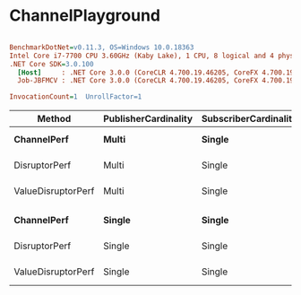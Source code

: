 # ChannelPlayground

``` ini

BenchmarkDotNet=v0.11.3, OS=Windows 10.0.18363
Intel Core i7-7700 CPU 3.60GHz (Kaby Lake), 1 CPU, 8 logical and 4 physical cores
.NET Core SDK=3.0.100
  [Host]     : .NET Core 3.0.0 (CoreCLR 4.700.19.46205, CoreFX 4.700.19.46214), 64bit RyuJIT
  Job-JBFMCV : .NET Core 3.0.0 (CoreCLR 4.700.19.46205, CoreFX 4.700.19.46214), 64bit RyuJIT

InvocationCount=1  UnrollFactor=1  

```
|             Method | PublisherCardinality | SubscriberCardinality |        Type | AllowSyncContinuations |      Mean |     Error |   StdDev |   Op/s | Ratio | RatioSD |
|------------------- |--------------------- |---------------------- |------------ |----------------------- |----------:|----------:|---------:|-------:|------:|--------:|
|        **ChannelPerf** |                **Multi** |                **Single** | **BoundedWait** |                   **True** | **58.535 ms** | **1.1468 ms** | **1.178 ms** |  **17.08** |  **1.00** |    **0.00** |
|      DisruptorPerf |                Multi |                Single | BoundedWait |                   True | 31.588 ms | 0.6319 ms | 1.687 ms |  31.66 |  0.55 |    0.03 |
| ValueDisruptorPerf |                Multi |                Single | BoundedWait |                   True | 30.814 ms | 0.6095 ms | 1.484 ms |  32.45 |  0.53 |    0.03 |
|                    |                      |                       |             |                        |           |           |          |        |       |         |
|        **ChannelPerf** |               **Single** |                **Single** | **BoundedWait** |                   **True** | **59.706 ms** | **1.1447 ms** | **1.272 ms** |  **16.75** |  **1.00** |    **0.00** |
|      DisruptorPerf |               Single |                Single | BoundedWait |                   True | 11.156 ms | 0.3927 ms | 1.139 ms |  89.64 |  0.17 |    0.02 |
| ValueDisruptorPerf |               Single |                Single | BoundedWait |                   True |  9.813 ms | 0.3530 ms | 1.030 ms | 101.90 |  0.15 |    0.02 |
